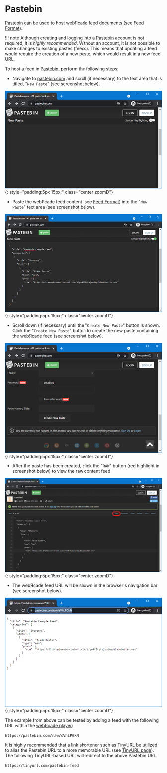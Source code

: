 # Pastebin

[Pastebin](https://pastebin.com/) can be used to host webЯcade feed documents (see [Feed Format](../format.md)).

!!! note
    Although creating and logging into a [Pastebin](https://pastebin.com/) account is not required, it is
    *highly recommended*. Without an account, it is not possible to make changes to existing pastes (feeds).
    This means that updating a feed would require the creation of a new paste, which would
    result in a new feed URL.

To host a feed in [Pastebin](https://pastebin.com/), perform the following steps:

* Navigate to [pastebin.com](https://pastebin.com/) and scroll (if necessary) to the text area that is titled, "`New Paste`" (see screenshot below).

![](../../assets/images/feed/pastebin/site.png){: style="padding:5px 15px;" class="center zoomD"}

* Paste the webЯcade feed content  (see [Feed Format](../format.md)) into the "`New Paste`" text area (see screenshot below).

![](../../assets/images/feed/pastebin/paste.png){: style="padding:5px 15px;" class="center zoomD"}

* Scroll down (if necessary) until the "`Create New Paste`" button is shown. Click the "`Create New Paste`" button to create the new paste containing the webЯcade feed (see screenshot below).

![](../../assets/images/feed/pastebin/create.png){: style="padding:5px 15px;" class="center zoomD"}

* After the paste has been created, click the "`RAW`" button (red highlight in screenshot below) to view the raw content feed.

![](../../assets/images/feed/pastebin/posted.png){: style="padding:5px 15px;" class="center zoomD"}

* The webЯcade feed URL will be shown in the browser's navigation bar (see screenshot below).

![](../../assets/images/feed/pastebin/raw.png){: style="padding:5px 15px;" class="center zoomD"}

The example from above can be tested by adding a feed with the following URL within the [webЯcade player](../../userguide/index.md):

`https://pastebin.com/raw/sVhLPGkN`

It is highly recommended that a link shortener such as [TinyURL](https://www.tinyurl.com) be utilized to alias the Pastebin URL to a more memorable URL (see [TinyURL page](./tinyurl.md#aliased-urls)). The following TinyURL-based URL will redirect to the above Pastebin URL.

`https://tinyurl.com/pastebin-feed`